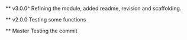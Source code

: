 ** v3.0.0^
Refining the module, added readme, revision and scaffolding.


** v2.0.0
Testing some functions


** Master
Testing the commit

